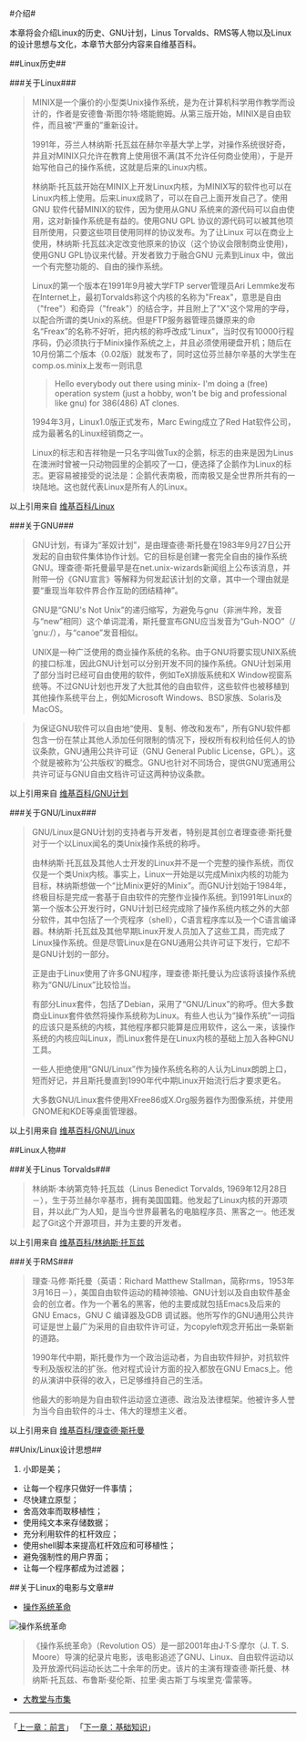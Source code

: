 #介绍#

本章将会介绍Linux的历史、GNU计划，Linus Torvalds、RMS等人物以及Linux的设计思想与文化，本章节大部分内容来自维基百科。

##Linux历史##

###关于Linux###

> MINIX是一个廉价的小型类Unix操作系统，是为在计算机科学用作教学而设计的，作者是安德鲁·斯图尔特·塔能鲍姆。从第三版开始，MINIX是自由软件，而且被“严重的”重新设计。
>
> 1991年，芬兰人林纳斯·托瓦兹在赫尔辛基大学上学，对操作系统很好奇，并且对MINIX只允许在教育上使用很不满(其不允许任何商业使用），于是开始写他自己的操作系统，这就是后来的Linux内核。
>
> 林纳斯·托瓦兹开始在MINIX上开发Linux内核，为MINIX写的软件也可以在Linux内核上使用。后来Linux成熟了，可以在自己上面开发自己了。使用GNU 软件代替MINIX的软件，因为使用从GNU 系统来的源代码可以自由使用，这对新操作系统是有益的。使用GNU GPL 协议的源代码可以被其他项目所使用，只要这些项目使用同样的协议发布。为了让Linux 可以在商业上使用，林纳斯·托瓦兹决定改变他原来的协议（这个协议会限制商业使用)，使用GNU GPL协议来代替。开发者致力于融合GNU 元素到Linux 中，做出一个有完整功能的、自由的操作系统。
>
> Linux的第一个版本在1991年9月被大学FTP server管理员Ari Lemmke发布在Internet上，最初Torvalds称这个内核的名称为"Freax"，意思是自由（"free"）和奇异（"freak"）的结合字，并且附上了"X"这个常用的字母，以配合所谓的类Unix的系统。但是FTP服务器管理员嫌原来的命名“Freax”的名称不好听，把内核的称呼改成“Linux”，当时仅有10000行程序码，仍必须执行于Minix操作系统之上，并且必须使用硬盘开机；随后在10月份第二个版本（0.02版）就发布了，同时这位芬兰赫尔辛基的大学生在comp.os.minix上发布一则讯息
>
>> Hello everybody out there using minix- I'm doing a (free) operation system (just a hobby, won't be big and professional like gnu) for 386(486) AT clones.
>
> 1994年3月，Linux1.0版正式发布，Marc Ewing成立了Red Hat软件公司，成为最著名的Linux经销商之一。
>
> Linux的标志和吉祥物是一只名字叫做Tux的企鹅，标志的由来是因为Linus在澳洲时曾被一只动物园里的企鹅咬了一口，便选择了企鹅作为Linux的标志。更容易被接受的说法是：企鹅代表南极，而南极又是全世界所共有的一块陆地。这也就代表Linux是所有人的Linux。

以上引用来自 [维基百科/Linux](http://zh.wikipedia.org/zh-cn/Linux)

###关于GNU###

> GNU计划，有译为“革奴计划”，是由理查德·斯托曼在1983年9月27日公开发起的自由软件集体协作计划。它的目标是创建一套完全自由的操作系统GNU。理查德·斯托曼最早是在net.unix-wizards新闻组上公布该消息，并附带一份《GNU宣言》等解释为何发起该计划的文章，其中一个理由就是要“重现当年软件界合作互助的团结精神”。
>
> GNU是“GNU's Not Unix”的递归缩写，为避免与gnu（非洲牛羚，发音与“new”相同）这个单词混淆，斯托曼宣布GNU应当发音为“Guh-NOO”（/ˈgnuː/），与“canoe”发音相似。
>
> UNIX是一种广泛使用的商业操作系统的名称。由于GNU将要实现UNIX系统的接口标准，因此GNU计划可以分别开发不同的操作系统。GNU计划采用了部分当时已经可自由使用的软件，例如TeX排版系统和X Window视窗系统等。不过GNU计划也开发了大批其他的自由软件，这些软件也被移植到其他操作系统平台上，例如Microsoft Windows、BSD家族、Solaris及MacOS。

> 为保证GNU软件可以自由地“使用、复制、修改和发布”，所有GNU软件都包含一份在禁止其他人添加任何限制的情况下，授权所有权利给任何人的协议条款，GNU通用公共许可证（GNU General Public License，GPL）。这个就是被称为‘公共版权’的概念。GNU也针对不同场合，提供GNU宽通用公共许可证与GNU自由文档许可证这两种协议条款。

以上引用来自 [维基百科/GNU计划](http://zh.wikipedia.org/zh-cn/GNU%E8%A8%88%E5%8A%83)

###关于GNU/Linux###
> GNU/Linux是GNU计划的支持者与开发者，特别是其创立者理查德·斯托曼对于一个以Linux闻名的类Unix操作系统的称呼。
>
> 由林纳斯·托瓦兹及其他人士开发的Linux并不是一个完整的操作系统，而仅仅是一个类Unix内核。事实上，Linux一开始是以完成Minix内核的功能为目标，林纳斯想做一个“比Minix更好的Minix”。而GNU计划始于1984年，终极目标是完成一套基于自由软件的完整作业操作系统。到1991年Linux的第一个版本公开发行时，GNU计划已经完成除了操作系统内核之外的大部分软件，其中包括了一个壳程序（shell），C语言程序库以及一个C语言编译器。林纳斯·托瓦兹及其他早期Linux开发人员加入了这些工具，而完成了Linux操作系统。但是尽管Linux是在GNU通用公共许可证下发行，它却不是GNU计划的一部分。
>
> 正是由于Linux使用了许多GNU程序，理查德·斯托曼认为应该将该操作系统称为“GNU/Linux”比较恰当。
>
> 有部分Linux套件，包括了Debian，采用了“GNU/Linux”的称呼。但大多数商业Linux套件依然将操作系统称为Linux。有些人也认为“操作系统”一词指的应该只是系统的内核，其他程序都只能算是应用软件，这么一来，该操作系统的内核应叫Linux，而Linux套件是在Linux内核的基础上加入各种GNU工具。
>
> 一些人拒绝使用“GNU/Linux”作为操作系统名称的人认为Linux朗朗上口，短而好记，并且斯托曼直到1990年代中期Linux开始流行后才要求更名。
>
> 大多数GNU/Linux套件使用XFree86或X.Org服务器作为图像系统，并使用GNOME和KDE等桌面管理器。

以上引用来自 [维基百科/GNU/Linux](http://zh.wikipedia.org/zh-cn/GNU/Linux)

##Linux人物##

###关于Linus Torvalds###

> 林纳斯·本纳第克特·托瓦兹（Linus Benedict Torvalds, 1969年12月28日－），生于芬兰赫尔辛基市，拥有美国国籍。他发起了Linux内核的开源项目，并以此广为人知，是当今世界最著名的电脑程序员、黑客之一。他还发起了Git这个开源项目，并为主要的开发者。

以上引用来自 [维基百科/林纳斯·托瓦兹](http://zh.wikipedia.org/zh-cn/%E6%9E%97%E7%BA%B3%E6%96%AF%C2%B7%E6%89%98%E7%93%A6%E5%85%B9)

###关于RMS###

> 理查·马修·斯托曼（英语：Richard Matthew Stallman，简称rms，1953年3月16日－），美国自由软件运动的精神领袖、GNU计划以及自由软件基金会的创立者。作为一个著名的黑客，他的主要成就包括Emacs及后来的GNU Emacs，GNU C 编译器及GDB 调试器。他所写作的GNU通用公共许可证是世上最广为采用的自由软件许可证，为copyleft观念开拓出一条崭新的道路。
>
> 1990年代中期，斯托曼作为一个政治运动者，为自由软件辩护，对抗软件专利及版权法的扩张。他对程式设计方面的投入都放在GNU Emacs上。他的从演讲中获得的收入，已足够维持自己的生活。
>
> 他最大的影响是为自由软件运动竖立道德、政治及法律框架。他被许多人誉为当今自由软件的斗士、伟大的理想主义者。

以上引用来自 [维基百科/理查德·斯托曼](http://zh.wikipedia.org/zh-cn/%E7%90%86%E6%9F%A5%E5%BE%B7%C2%B7%E6%96%AF%E6%89%98%E6%9B%BC)

##Unix/Linux设计思想##

1. 小即是美；
- 让每一个程序只做好一件事情；
- 尽快建立原型；
- 舍高效率而取移植性；
- 使用纯文本来存储数据；
- 充分利用软件的杠杆效应；
- 使用shell脚本来提高杠杆效应和可移植性；
- 避免强制性的用户界面；
- 让每一个程序都成为过滤器；

##关于Linux的电影与文章##

* [操作系统革命](http://movie.douban.com/subject/1437389/)

![操作系统革命](https://github.com/sodabiscuit/doc_and_trans/raw/master/linux_guide_for_f2e/e2/resources/01-01.jpg)

> 《操作系统革命》（Revolution OS）是一部2001年由J·T·S·摩尔（J. T. S. Moore）导演的纪录片电影，该电影追述了GNU、Linux、自由软件运动以及开放源代码运动长达二十余年的历史。该片的主演有理查德·斯托曼、林纳斯·托瓦兹、布鲁斯·斐伦斯、拉里·奥古斯丁与埃里克·雷蒙等。

* [大教堂与市集](http://www.aka.org.cn/Docs/c&b.html)

---

「[上一章：前言](00-preface.md)」 「[下一章：基础知识](02-basic.md)」

